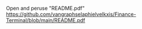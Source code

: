 Open and peruse "README.pdf"
https://github.com/vangraphselaphielvelkxis/Finance-Terminal/blob/main/README.pdf
